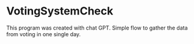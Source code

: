 # VotingSystemCheck

This program was created with chat GPT. Simple flow to gather the data from voting in one single day. 
